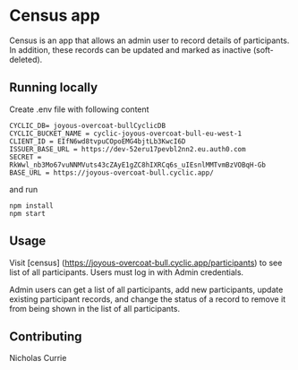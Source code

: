 # Census app

Census is an app that allows an admin user to record details of participants. In addition, these records can be updated and marked as inactive (soft-deleted). 

## Running locally
Create .env file with following content
```
CYCLIC_DB= joyous-overcoat-bullCyclicDB
CYCLIC_BUCKET_NAME = cyclic-joyous-overcoat-bull-eu-west-1
CLIENT_ID = EIfN6wd8tvpuCOpoEMG4bjtLb3KwcI6D
ISSUER_BASE_URL = https://dev-52eru17pevbl2nn2.eu.auth0.com
SECRET = RkWwl_nb3Mo67vuNNMVuts43cZAyE1gZC8hIXRCq6s_uIEsnlMMTvmBzVOBqH-Gb
BASE_URL = https://joyous-overcoat-bull.cyclic.app/
```
and run
```
npm install
npm start
```

## Usage

Visit [census] (https://joyous-overcoat-bull.cyclic.app/participants) to see list of all participants. Users must log in with Admin credentials. 

Admin users can get a list of all participants,  add  new participants, update existing participant records, and change the status of a record to remove it from being shown in the list of all participants.

## Contributing

Nicholas Currie

